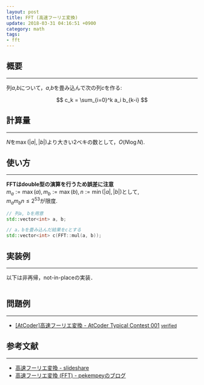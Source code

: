 ```yaml
---
layout: post
title: FFT (高速フーリエ変換)
update: 2018-03-31 04:16:51 +0900
category: math
tags:
- fft
---
```


## 概要
---
列$a$,$b$について，$a$,$b$を畳み込んで次の列$c$を作る:

$$
 c_k = \sum_{i=0}^k a_i b_{k-i}
$$

## 計算量
---
$N$を$\max(|a|, |b|)$より大きい$2$ベキの数として，$O(N\log N)$.

## 使い方
---
**FFTはdouble型の演算を行うため誤差に注意**  
$m_a:=\max(a), m_b:=\max(b), n:=\min(|a|, |b|)$として,  
$m_a m_b n \leq 2^{53}$が限度.

```cpp
// 列a, bを用意
std::vector<int> a, b;

// a，bを畳み込んだ結果をcとする
std::vector<int> c(FFT::mul(a, b));
```

## 実装例
---
以下は非再帰，not-in-placeの実装．
<pre class="cpp"><code src="https://raw.githubusercontent.com/satanic0258/Cpp_snippet/master/src/math/FFT.cpp"></code></pre>

## 問題例
---
- [\[AtCoder\]高速フーリエ変換 - AtCoder Typical Contest 001](https://atc001.contest.atcoder.jp/tasks/fft_c) <small>[verified](https://atc001.contest.atcoder.jp/submissions/2277619)</small>

## 参考文献
---
- [高速フーリエ変換 - slideshare](https://www.slideshare.net/chokudai/fft-49066791/)
- [高速フーリエ変換 (FFT) - pekempeyのブログ](https://pekempey.hatenablog.com/entry/2016/10/24/171936)